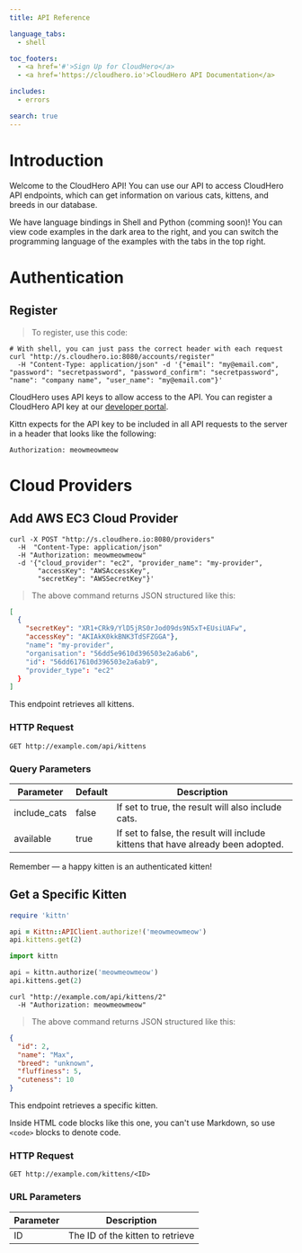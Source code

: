 ```yaml
---
title: API Reference

language_tabs:
  - shell

toc_footers:
  - <a href='#'>Sign Up for CloudHero</a>
  - <a href='https://cloudhero.io'>CloudHero API Documentation</a>

includes:
  - errors

search: true
---
```


# Introduction

Welcome to the CloudHero API! You can use our API to access CloudHero API endpoints, which can get information on various cats, kittens, and breeds in our database.

We have language bindings in Shell and Python (comming soon)! You can view code examples in the dark area to the right, and you can switch the programming language of the examples with the tabs in the top right.


# Authentication
## Register

> To register, use this code:

```shell
# With shell, you can just pass the correct header with each request
curl "http://s.cloudhero.io:8080/accounts/register"
  -H "Content-Type: application/json" -d '{"email": "my@email.com", "password": "secretpassword", "password_confirm": "secretpassword", "name": "company name", "user_name": "my@email.com"}'
```

 CloudHero uses API keys to allow access to the API. You can register a CloudHero API key at our [developer portal](http://example.com/developers).

Kittn expects for the API key to be included in all API requests to the server in a header that looks like the following:

`Authorization: meowmeowmeow`

# Cloud Providers

## Add AWS EC3 Cloud Provider

```shell
curl -X POST "http://s.cloudhero.io:8080/providers"
  -H  "Content-Type: application/json"
  -H "Authorization: meowmeowmeow"
  -d '{"cloud_provider": "ec2", "provider_name": "my-provider", 
       "accessKey": "AWSAccessKey", 
       "secretKey": "AWSSecretKey"}'
```

> The above command returns JSON structured like this:

```json
[
  {
    "secretKey": "XR1+CRk9/YlD5jRS0rJod09ds9N5xT+EUsiUAFw", 
    "accessKey": "AKIAkK0kkBNK3TdSFZGGA"}, 
    "name": "my-provider", 
    "organisation": "56dd5e9610d396503e2a6ab6", 
    "id": "56dd617610d396503e2a6ab9", 
    "provider_type": "ec2"
  }
]
```

This endpoint retrieves all kittens.

### HTTP Request

`GET http://example.com/api/kittens`

### Query Parameters

Parameter | Default | Description
--------- | ------- | -----------
include_cats | false | If set to true, the result will also include cats.
available | true | If set to false, the result will include kittens that have already been adopted.

<aside class="success">
Remember — a happy kitten is an authenticated kitten!
</aside>

## Get a Specific Kitten

```ruby
require 'kittn'

api = Kittn::APIClient.authorize!('meowmeowmeow')
api.kittens.get(2)
```

```python
import kittn

api = kittn.authorize('meowmeowmeow')
api.kittens.get(2)
```

```shell
curl "http://example.com/api/kittens/2"
  -H "Authorization: meowmeowmeow"
```

> The above command returns JSON structured like this:

```json
{
  "id": 2,
  "name": "Max",
  "breed": "unknown",
  "fluffiness": 5,
  "cuteness": 10
}
```

This endpoint retrieves a specific kitten.

<aside class="warning">Inside HTML code blocks like this one, you can't use Markdown, so use <code>&lt;code&gt;</code> blocks to denote code.</aside>

### HTTP Request

`GET http://example.com/kittens/<ID>`

### URL Parameters

Parameter | Description
--------- | -----------
ID | The ID of the kitten to retrieve

